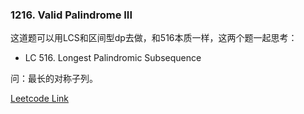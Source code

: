 ### 1216. Valid Palindrome III

这道题可以用LCS和区间型dp去做，和516本质一样，这两个题一起思考：

- LC 516. Longest Palindromic Subsequence

问：最长的对称子列。


[Leetcode Link](https://leetcode.com/problems/valid-palindrome-iii/)
